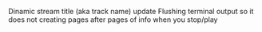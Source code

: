 Dinamic stream title (aka track name) update
Flushing terminal output so it does not creating pages after pages of info when you stop/play
